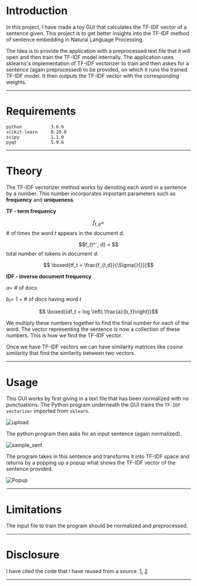 # Introduction
In this project, I have made a toy GUI that calculates the TF-IDF vector of a sentence given. This project is to get better insights into the TF-IDF method of sentence embedding in Natural Language Processing.

The Idea is to provide the application with a preprocessed text file that it will open and then train the TF-IDF model internally. The application uses sklearns's implementation of TF-IDF vectorizer to train and then askes for a sentence (again preprocessed) to be provided, on which it runs the trained TF-IDF model. It then outputs the TF-IDF vector with the corresponding weights.

---

# Requirements
```
python           3.6.6
scikit-learn     0.20.0
scipy            1.1.0
pyqt             5.9.6
```

---

# Theory
The TF-IDF vectorizer method works by denoting each word in a sentence by a number. This number incorporates important parameters such as **frequency** and **uniqueness**.

**TF - term frequency**

$$f_{t,d} = $$ # of times the word $t$ appears in the document $d$.

$$f_{t^`, d} = $$ total number of tokens in document $d$. 

$$ \boxed{tf_t = \frac{f_{t,d}}{\Sigma{}{}}}$$



**IDF - inverse document frequency**

$a =$ # of docs

$b_t =$ 1 + # of docs having word $t$ 

$$ \boxed{idf_t = log \left( \frac{a}{b_t}\right)}$$



We multiply these numbers together to find the final number for each of the word. The vector representing the sentence is now a collection of these numbers. This is how we find the TF-IDF vector.

Once we have TF-IDF vectors we can have similarity matrices like cosine similarity that find the similarity between two vectors.

---

# Usage
This GUI works by first giving in a text file that has been normalized with no punctuations. The Python program underneath the GUI trains the `TF-IDF vectorizer` imported from `sklearn`.

![upload](https://i.imgur.com/Y3vvqQr.png)

The python program then asks for an input sentence (again normalized).

![sample_sent](https://i.imgur.com/d9w1cL0.png)

The program takes in this sentence and transforms it into TF-IDF space and returns by a popping up a popup what shows the TF-IDF vector of the sentence provided.

![Popup](https://i.imgur.com/UtDC8zx.png)

---

# Limitations
The input file to train the program should be normalized and preprocessed.

---

# Disclosure
I have cited the code that I have reused from a source.
[1](pythonspot.com), [2](https://www.commonlounge.com/discussion/99e86c9c15bb4d23a30b111b23e7b7b1)

---
